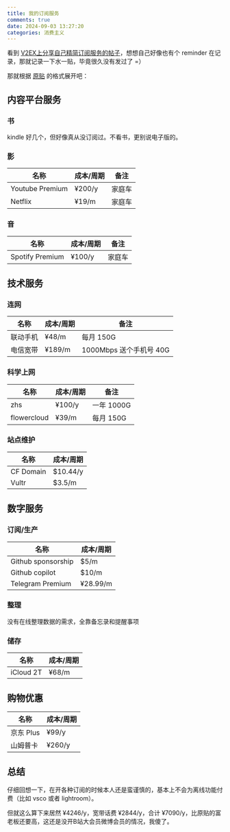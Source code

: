 ```yaml
---
title: 我的订阅服务
comments: true
date: 2024-09-03 13:27:20
categories: 消费主义
---
```


看到 [V2EX上分享自己精简订阅服务的帖子](https://www.v2ex.com/t/1069804)，想想自己好像也有个 reminder 在记录，那就记录一下水一贴，毕竟很久没有发过了 =）

那就根据 [原贴](https://www.skywalkerai.com/posts/my-subscription-services/) 的格式展开吧：

## 内容平台服务
### 书
kindle 好几个，但好像真从没订阅过。不看书，更别说电子版的。
### 影
| 名称   | 成本/周期      | 备注    |
|----------|-------------|----|
| Youtube Premium |  ¥200/y  | 家庭车 |
| Netflix | ¥19/m | 家庭车 |
### 音
| 名称   | 成本/周期      | 备注    |
|----------|-------------|----|
| Spotify Premium |  ¥100/y | 家庭车 |

## 技术服务
### 连网
| 名称   | 成本/周期      | 备注    |
|----------|-------------|----|
| 联动手机 |  ¥48/m | 每月 150G |
| 电信宽带 |  ¥189/m | 1000Mbps 送个手机号 40G |

### 科学上网
| 名称   | 成本/周期      | 备注    |
|----------|-------------|----|
| zhs |  ¥100/y | 一年 1000G |
| flowercloud |  ¥39/m | 每月 150G |
### 站点维护
| 名称   | 成本/周期      |
|----------|-------------|
| CF Domain | $10.44/y |
| Vultr |    $3.5/m   |

## 数字服务
### 订阅/生产
| 名称   | 成本/周期      |
|----------|-------------|
| Github sponsorship |  $5/m |
| Github copilot |    $10/m   |
| Telegram Premium |    ¥28.99/m   |
### 整理
没有在线整理数据的需求，全靠备忘录和提醒事项
### 储存
| 名称   | 成本/周期      |
|----------|-------------|
| iCloud 2T |  ¥68/m |

## 购物优惠
| 名称   | 成本/周期      |
|----------|-------------|
| 京东 Plus |  ¥99/y |
| 山姆普卡 |    ¥260/y   |

## 总结
仔细回想一下，在开各种订阅的时候本人还是蛮谨慎的，基本上不会为离线功能付费（比如 vsco 或者 lightroom）。

但就这么算下来居然 ¥4246/y，宽带话费 ¥2844/y，合计 ¥7090/y，比原贴的富老板还要高，这还是没开B站大会员微博会员的情况，我傻了。
